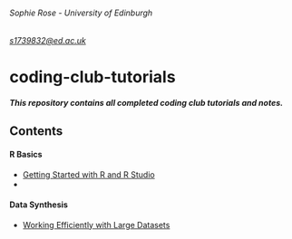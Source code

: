###### Sophie Rose - University of Edinburgh 
###### s1739832@ed.ac.uk
# coding-club-tutorials
##### This repository contains all completed coding club tutorials and notes.

## Contents
#### R Basics
* [Getting Started with R and R Studio](https://github.com/sophierose841/coding-club-tutorials/tree/main/getting-started-with-R-and-R-studio)
* 

#### Data Synthesis
* [Working Efficiently with Large Datasets](https://github.com/sophierose841/coding-club-tutorials/tree/main/working-efficiently-with-large-datasets)

